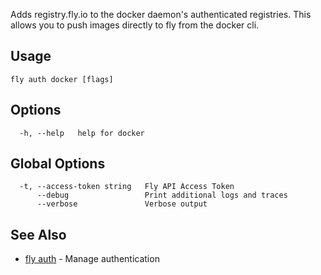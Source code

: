 Adds registry.fly.io to the docker daemon's authenticated
registries. This allows you to push images directly to fly from
the docker cli.


## Usage
~~~
fly auth docker [flags]
~~~

## Options

~~~
  -h, --help   help for docker
~~~

## Global Options

~~~
  -t, --access-token string   Fly API Access Token
      --debug                 Print additional logs and traces
      --verbose               Verbose output
~~~

## See Also

* [fly auth](/docs/flyctl/auth/)	 - Manage authentication

